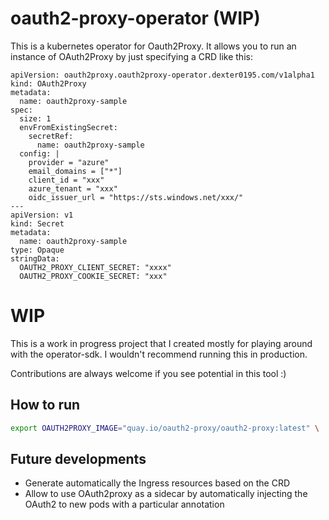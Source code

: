 # oauth2-proxy-operator (WIP)

This is a kubernetes operator for Oauth2Proxy. It allows you to run an instance of OAuth2Proxy by just specifying a CRD like this:

```
apiVersion: oauth2proxy.oauth2proxy-operator.dexter0195.com/v1alpha1
kind: OAuth2Proxy
metadata:
  name: oauth2proxy-sample
spec:
  size: 1
  envFromExistingSecret:
    secretRef:
      name: oauth2proxy-sample
  config: |
    provider = "azure"
    email_domains = ["*"]
    client_id = "xxx"
    azure_tenant = "xxx"
    oidc_issuer_url = "https://sts.windows.net/xxx/"
---
apiVersion: v1
kind: Secret
metadata:
  name: oauth2proxy-sample
type: Opaque
stringData:
  OAUTH2_PROXY_CLIENT_SECRET: "xxxx"
  OAUTH2_PROXY_COOKIE_SECRET: "xxx"
```

# WIP

This is a work in progress project that I created mostly for playing around with the operator-sdk. I wouldn't recommend running this in production.

Contributions are always welcome if you see potential in this tool :) 

## How to run


```bash
export OAUTH2PROXY_IMAGE="quay.io/oauth2-proxy/oauth2-proxy:latest" \
```

## Future developments

- Generate automatically the Ingress resources based on the CRD
- Allow to use OAuth2proxy as a sidecar by automatically injecting the OAuth2 to new pods with a particular annotation